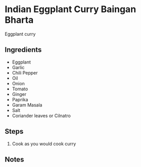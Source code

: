 # Indian Eggplant Curry Baingan Bharta
Eggplant curry

## Ingredients
* Eggplant
* Garlic
* Chili Pepper
* Oil
* Onion
* Tomato
* Ginger
* Paprika
* Garam Masala
* Salt
* Coriander leaves or Cilnatro


## Steps
1. Cook as you would cook curry

## Notes
